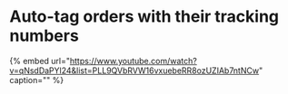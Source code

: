 # Auto-tag orders with their tracking numbers

{% embed url="https://www.youtube.com/watch?v=qNsdDaPYl24&list=PLL9QVbRVW16vxuebeRR8ozUZIAb7ntNCw" caption="" %}

